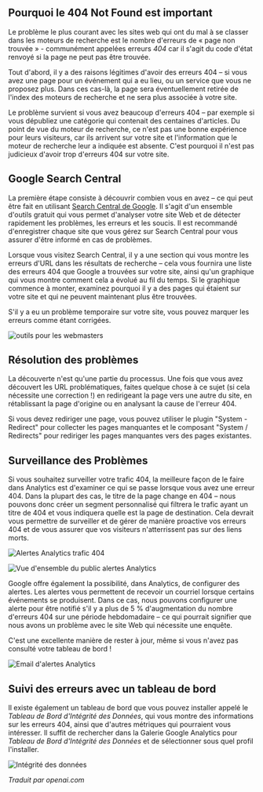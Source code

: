 <!-- Filename: Managing_404_Errors / Display title: Gestion des erreurs 404 -->

## Pourquoi le 404 Not Found est important

Le problème le plus courant avec les sites web qui ont du mal à se classer dans les moteurs de recherche est le nombre d'erreurs de « page non trouvée » - communément appelées erreurs *404* car il s'agit du code d'état renvoyé si la page ne peut pas être trouvée.

Tout d'abord, il y a des raisons légitimes d'avoir des erreurs 404 – si vous avez une page pour un événement qui a eu lieu, ou un service que vous ne proposez plus. Dans ces cas-là, la page sera éventuellement retirée de l'index des moteurs de recherche et ne sera plus associée à votre site.

Le problème survient si vous avez beaucoup d'erreurs 404 – par exemple si vous dépubliez une catégorie qui contenait des centaines d'articles. Du point de vue du moteur de recherche, ce n'est pas une bonne expérience pour leurs visiteurs, car ils arrivent sur votre site et l'information que le moteur de recherche leur a indiquée est absente. C'est pourquoi il n'est pas judicieux d'avoir trop d'erreurs 404 sur votre site.

## Google Search Central

La première étape consiste à découvrir combien vous en avez – ce qui peut être fait en utilisant [Search Central de Google](https://developers.google.com/search). Il s'agit d'un ensemble d'outils gratuit qui vous permet d'analyser votre site Web et de détecter rapidement les problèmes, les erreurs et les soucis. Il est recommandé d'enregistrer chaque site que vous gérez sur Search Central pour vous assurer d'être informé en cas de problèmes.

Lorsque vous visitez Search Central, il y a une section qui vous montre les erreurs d'URL dans les résultats de recherche – cela vous fournira une liste des erreurs 404 que Google a trouvées sur votre site, ainsi qu'un graphique qui vous montre comment cela a évolué au fil du temps. Si le graphique commence à monter, examinez pourquoi il y a des pages qui étaient sur votre site et qui ne peuvent maintenant plus être trouvées.

S'il y a eu un problème temporaire sur votre site, vous pouvez marquer les erreurs comme étant corrigées.

![outils pour les webmasters](../../../en/images/performance/404-discovery.png)

## Résolution des problèmes

La découverte n'est qu'une partie du processus. Une fois que vous avez découvert les URL problématiques, faites quelque chose à ce sujet (si cela nécessite une correction !) en redirigeant la page vers une autre du site, en rétablissant la page d'origine ou en analysant la cause de l'erreur 404.

Si vous devez rediriger une page, vous pouvez utiliser le plugin "System - Redirect" pour collecter les pages manquantes et le composant "System / Redirects" pour rediriger les pages manquantes vers des pages existantes.

## Surveillance des Problèmes

Si vous souhaitez surveiller votre trafic 404, la meilleure façon de le faire dans Analytics est d'examiner ce qui se passe lorsque vous avez une erreur 404. Dans la plupart des cas, le titre de la page change en 404 – nous pouvons donc créer un segment personnalisé qui filtrera le trafic ayant un titre de 404 et vous indiquera quelle est la page de destination. Cela devrait vous permettre de surveiller et de gérer de manière proactive vos erreurs 404 et de vous assurer que vos visiteurs n'atterrissent pas sur des liens morts.

![Alertes Analytics trafic 404](../../../en/images/performance/404-analytics-alerts.png)

![Vue d'ensemble du public alertes Analytics](../../../en/images/performance/404-analytics-alerts-2.png)

Google offre également la possibilité, dans Analytics, de configurer des alertes. Les alertes vous permettent de recevoir un courriel lorsque certains événements se produisent. Dans ce cas, nous pouvons configurer une alerte pour être notifié s'il y a plus de 5 % d'augmentation du nombre d'erreurs 404 sur une période hebdomadaire – ce qui pourrait signifier que nous avons un problème avec le site Web qui nécessite une enquête.

C'est une excellente manière de rester à jour, même si vous n'avez pas consulté votre tableau de bord !

![Email d'alertes Analytics](../../../en/images/performance/404-analytics-alerts-email.png)

## Suivi des erreurs avec un tableau de bord

Il existe également un tableau de bord que vous pouvez installer appelé le *Tableau de Bord d'Intégrité des Données*, qui vous montre des informations sur les erreurs 404, ainsi que d'autres métriques qui pourraient vous intéresser. Il suffit de rechercher dans la Galerie Google Analytics pour *Tableau de Bord d'Intégrité des Données* et de sélectionner sous quel profil l'installer.

![Intégrité des données](../../../en/images/performance/404-data-integrity.png)

*Traduit par openai.com*

